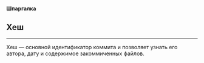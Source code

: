 #### Шпаргалка

## Хеш

---
Хеш — основной идентификатор коммита и позволяет узнать его автора, дату и содержимое закоммиченных файлов.
